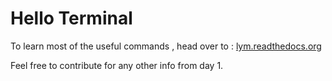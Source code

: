 # Hello Terminal

To learn most of the useful commands , head over to : [lym.readthedocs.org](https://lym.readthedocs.org)

Feel free to contribute for any other info from day 1.